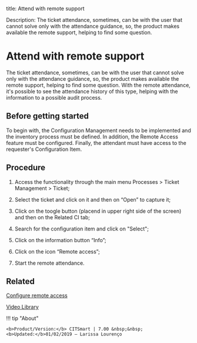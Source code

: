 title: Attend with remote support
 
Description: The ticket attendance, sometimes, can be with the user that cannot solve only with the attendance guidance, so, the product makes available the remote support, helping to find some question.

# Attend with remote support  

The ticket attendance, sometimes, can be with the user that cannot solve only with the attendance guidance, so, the product makes available the remote support, helping to find some question.
With the remote attendance, it's possible to see the attendance history of this type, helping with the information to a possible audit process.

Before getting started
--------------------------

To begin with, the Configuration Management needs to be implemented and the inventory 
process must be defined. In addition, the Remote Access feature must be configured.
Finally, the attendant must have access to the requester's Configuration Item.

Procedure  
-------------

1.  Access the functionality through the main menu Processes \> Ticket Management
    \> Ticket;

2.  Select the ticket and click on it and then on “Open” to
    capture it;

3.  Click on the toogle button (placend in upper right side of the screen) and then on
    the Related CI tab;

4.  Search for the configuration item and click on "Select";

5.  Click on the information button “Info”;

6.  Click on the icon “Remote access”;

7.  Start the remote attendance.

Related
-----------

[Configure remote access](/en-us/citsmart-7/processes/configuration/configuration/configure-remote-access.html)

<i class='fa fa-youtube-play  fa-2x' style='color:#97ce17;vertical-align: middle;'> </i> [Video Library](https://www.youtube.com/playlist?list=PLB5qK2uzf2RNrJnhiXj3dbmgsm9-quhfz)

!!! tip "About"

    <b>Product/Version:</b> CITSmart | 7.00 &nbsp;&nbsp;
    <b>Updated:</b>01/02/2019 – Larissa Lourenço

